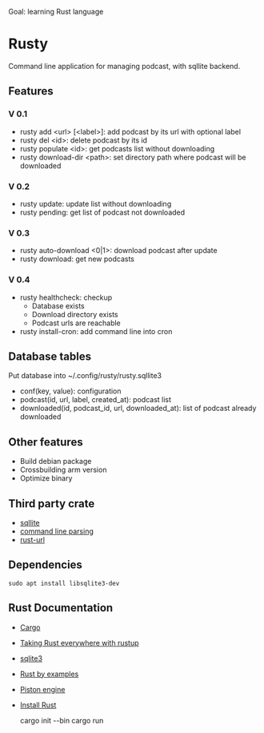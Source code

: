 Goal: learning Rust language
# Rusty
Command line application for managing podcast, with sqllite backend. 

## Features

### V 0.1

- rusty add \<url\> \[\<label\>\]: add podcast by its url with optional label
- rusty del \<id\>: delete podcast by its id
- rusty populate \<id\>: get podcasts list without downloading
- rusty download-dir \<path\>: set directory path where podcast will be downloaded

### V 0.2

- rusty update: update list without downloading
- rusty pending: get list of podcast not downloaded

### V 0.3

- rusty auto-download \<0|1\>: download podcast after update
- rusty download: get new podcasts

### V 0.4

- rusty healthcheck: checkup
  - Database exists
  - Download directory exists
  - Podcast urls are reachable
- rusty install-cron: add command line into cron

## Database tables

Put database into ~/.config/rusty/rusty.sqllite3

- conf(key, value): configuration 
- podcast(id, url, label, created_at): podcast list
- downloaded(id, podcast_id, url, downloaded_at): list of podcast already downloaded

## Other features

- Build debian package
- Crossbuilding arm version
- Optimize binary
 
## Third party crate

- [sqllite](https://github.com/dckc/rust-sqlite3)
- [command line parsing](https://github.com/kbknapp/clap-rs)
- [rust-url](https://github.com/servo/rust-url)

## Dependencies 

    sudo apt install libsqlite3-dev

## Rust Documentation

- [Cargo](http://doc.crates.io/guide.html)
- [Taking Rust everywhere with rustup](https://blog.rust-lang.org/2016/05/13/rustup.html)
- [sqlite3](http://www.madmode.com/rust-sqlite3/sqlite3/index.html)
- [Rust by examples](http://rustbyexample.com/index.html)
- [Piston engine](https://github.com/PistonDevelopers/Piston-Tutorials/tree/master/getting-started)
- [Install Rust](https://www.rust-lang.org/fr/install.html)

    cargo init --bin
    cargo run
